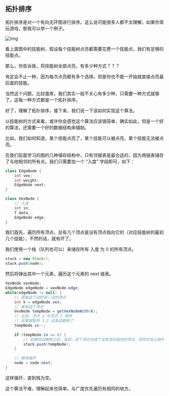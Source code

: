## 拓扑排序

拓扑排序是对一个有向无环图进行排序。这么说可能很多人都不太理解，如果你常玩游戏，那我可以举一个例子。

![img](https://timgsa.baidu.com/timg?image&quality=80&size=b9999_10000&sec=1576404765696&di=926d4fc3afb2b3cffcc7351514625644&imgtype=0&src=http%3A%2F%2Fi0.hdslb.com%2Fbfs%2Farticle%2F3ca47d4461b1294e8a0fb12d84b18c8b25a13821.jpg)

看上面图中的技能树，假设每个技能树点亮都需要花费一个技能点，我们有足够的技能点。

那么，你告诉我，将技能树全部点亮，有多少种方式？？？

肯定会不止一种，因为每次点亮都有多个选择。但是你也不能一开始就直接点亮最后面的技能。

当然这个问题，比较蛋疼，我们其实一般不关心有多少种，只需要一种方式就够了。这每一种方式都是一个拓扑排序。



好了，理解了拓扑排序，接下来，我们说一下该如何实现这个算法。

以技能树的方式来看，或许你会感觉这个算法应该很简单，确实如此，但是一个好的算法，还需要一个好的数据结构来辅助。

比如，我们如何知道，某个技能点亮了，某个技能可以被点亮，某个技能无法被点亮。

在我们前面学习的图的几种储存结构中，只有邻接表是最合适的，因为用链表储存了与他相邻的所有点。我们只需要加一个 “入度” 字段即可，如下：

```java
class EdgeNode {
    int vex;
    int weight;
    EdgeNode next;
}

class VexNode {
    // 入度
    int in;
    T data;
    EdgeNode edge;
}
```

我们首先，遍历所有顶点，总有几个顶点是没有顶点指向它的（对应技能树的最初几个技能），不然的话，就有环了。

我们使用一个栈（队列也可以）来储存所有 入度 为 0 的所有顶点。

```java
stack = new Stack();
stack.push(node);
```

然后将弹出其中一个元素，遍历这个元素的 next 链表。

```java
VexNode vexNode;
EdgeNode edgeNode = vexNode.edge;
while(edgeNode != null) {
    // 获取这个边的另一边的顶点
    int k = edgeNode.vex;
    // 拿到这个顶点
    VexNode tempNode = getVexNodeWith(k);
    // 比如，顶点 1 与顶点 2 相邻
    // 这里就是将 1-2 这条边删除了
    tempNode.in--;
    
    if (tempNode.in == 0) {
        // 如果将边删除之后，发现，这个顶点也成了没有顶点指向的顶点，则将它加入栈中
        stack.push(tempNode);
    }
    
    // 继续循环
    node = node.next;
}
```

这样循环，直到栈为空。



这个算法不难，理解起来也简单。与广度优先遍历有相同的地方。